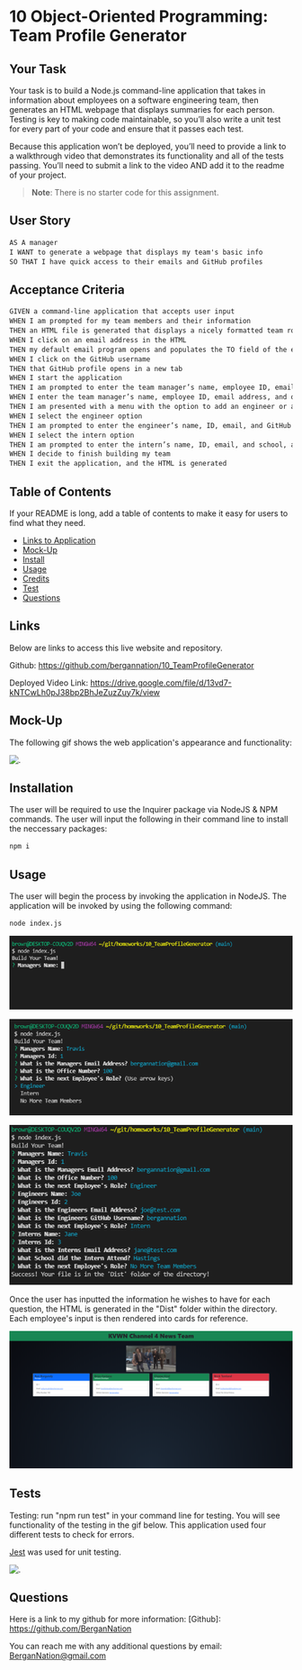 # 10 Object-Oriented Programming: Team Profile Generator

## Your Task

Your task is to build a Node.js command-line application that takes in information about employees on a software engineering team, then generates an HTML webpage that displays summaries for each person. Testing is key to making code maintainable, so you’ll also write a unit test for every part of your code and ensure that it passes each test.

Because this application won’t be deployed, you’ll need to provide a link to a walkthrough video that demonstrates its functionality and all of the tests passing. You’ll need to submit a link to the video AND add it to the readme of your project.

> **Note**: There is no starter code for this assignment.

## User Story

```md
AS A manager
I WANT to generate a webpage that displays my team's basic info
SO THAT I have quick access to their emails and GitHub profiles
```

## Acceptance Criteria

```md
GIVEN a command-line application that accepts user input
WHEN I am prompted for my team members and their information
THEN an HTML file is generated that displays a nicely formatted team roster based on user input
WHEN I click on an email address in the HTML
THEN my default email program opens and populates the TO field of the email with the address
WHEN I click on the GitHub username
THEN that GitHub profile opens in a new tab
WHEN I start the application
THEN I am prompted to enter the team manager’s name, employee ID, email address, and office number
WHEN I enter the team manager’s name, employee ID, email address, and office number
THEN I am presented with a menu with the option to add an engineer or an intern or to finish building my team
WHEN I select the engineer option
THEN I am prompted to enter the engineer’s name, ID, email, and GitHub username, and I am taken back to the menu
WHEN I select the intern option
THEN I am prompted to enter the intern’s name, ID, email, and school, and I am taken back to the menu
WHEN I decide to finish building my team
THEN I exit the application, and the HTML is generated
```

## Table of Contents

If your README is long, add a table of contents to make it easy for users to find what they need.

- [Links to Application](#Links)
- [Mock-Up](#Mock-Up)
- [Install](#installation)
- [Usage](#usage)
- [Credits](#credits)
- [Test](#test)
- [Questions](#questions)

## Links

Below are links to access this live website and repository.

Github: https://github.com/bergannation/10_TeamProfileGenerator

Deployed Video Link: https://drive.google.com/file/d/13vd7-kNTCwLh0pJ38bp2BhJeZuzZuy7k/view

## Mock-Up

The following gif shows the web application's appearance and functionality:

![.](./images/ateam2.gif)

## Installation

The user will be required to use the Inquirer package via NodeJS & NPM commands. The user will input the following in their command line to install the neccessary packages:

```bash
npm i
```

## Usage

The user will begin the process by invoking the application in NodeJS. The application will be invoked by using the following command:

```bash
node index.js
```

![alt text](images/capture1.png)

![alt text](images/capture2.png)

![alt text](images/capture3.png)

Once the user has inputted the information he wishes to have for each question, the HTML is generated in the "Dist" folder within the directory. Each employee's input is then rendered into cards for reference.

![alt text](images/capture5.png)

## Tests

Testing: run "npm run test" in your command line for testing. You will see functionality of the testing in the gif below. This application used four different tests to check for errors.

[Jest](https://www.npmjs.com/package/jest) was used for unit testing.

![.](./images/teamprofiletest.gif)

## Questions

Here is a link to my github for more information: [Github]: https://github.com/BerganNation

You can reach me with any additional questions by email: BerganNation@gmail.com
